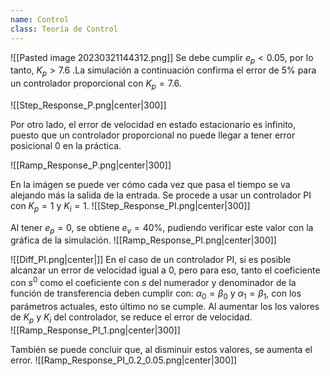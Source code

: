 ```yaml
---
name: Control
class: Teoría de Control
---
```

![[Pasted image 20230321144312.png]]
Se debe cumplir $e_p < 0.05$, por lo tanto, $K_p > 7.6$ .La simulación a continuación confirma el error de 5% para un controlador proporcional con $K_p=7.6$.

![[Step_Response_P.png|center|300]]

Por otro lado, el error de velocidad en estado estacionario es infinito, puesto que un controlador proporcional no puede llegar a tener error posicional 0 en la práctica.

![[Ramp_Response_P.png|center|300]]

En la imágen se puede ver cómo cada vez que pasa el tiempo se va alejando más la salida de la entrada. Se procede a usar un controlador PI con $K_p=1$ y $K_i=1$.
![[Step_Response_PI.png|center|300]]

Al tener $e_p = 0$, se obtiene $e_v=40\%$, pudiendo verificar este valor con la gráfica de la simulación.
![[Ramp_Response_PI.png|center|300]]

![[Diff_PI.png|center|]]
En el caso de un controlador PI, si es posible alcanzar un error de velocidad igual a 0, pero para eso, tanto el coeficiente con $s^0$ como el coeficiente con $s$ del numerador y denominador de la función de transferencia deben cumplir con: $\alpha_0 = \beta_0$ y $\alpha_1 = \beta_1$, con los parámetros actuales, esto último no se cumple. Al aumentar los los valores de $K_p$ y $K_i$ del controlador, se reduce el error de velocidad.
<br/>
![[Ramp_Response_PI_1.png|center|300]]

También se puede concluir que, al disminuir estos valores, se aumenta el error.
![[Ramp_Response_PI_0.2_0.05.png|center|300]]
